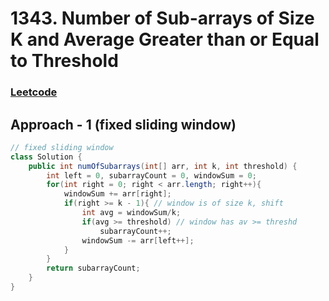 # 1343. Number of Sub-arrays of Size K and Average Greater than or Equal to Threshold
### [Leetcode](https://leetcode.com/problems/number-of-sub-arrays-of-size-k-and-average-greater-than-or-equal-to-threshold/)
## Approach - 1 (fixed sliding window)
```java
// fixed sliding window
class Solution {
    public int numOfSubarrays(int[] arr, int k, int threshold) {
        int left = 0, subarrayCount = 0, windowSum = 0; 
        for(int right = 0; right < arr.length; right++){
            windowSum += arr[right];
            if(right >= k - 1){ // window is of size k, shift 
                int avg = windowSum/k;
                if(avg >= threshold) // window has av >= threshd
                    subarrayCount++;
                windowSum -= arr[left++];
            }
        }
        return subarrayCount;
    }
}
```
